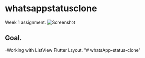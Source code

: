 # whatsappstatusclone

Week 1 assignment.
![Screenshot](https://drive.google.com/drive/u/0/folders/1llMKlIRcS62TBPYURwcZqK74NjUj1Ipj)

## Goal.
 -Working with ListView Flutter Layout.
"# whatsApp-status-clone" 
